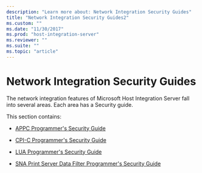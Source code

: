 ```yaml
---
description: "Learn more about: Network Integration Security Guides"
title: "Network Integration Security Guides2"
ms.custom: ""
ms.date: "11/30/2017"
ms.prod: "host-integration-server"
ms.reviewer: ""
ms.suite: ""
ms.topic: "article"
---
```

# Network Integration Security Guides
The network integration features of Microsoft Host Integration Server fall into several areas. Each area has a Security guide.  
  
 This section contains:  
  
-   [APPC Programmer's Security Guide](../core/appc-programmer-s-security-guide2.md)  
  
-   [CPI-C Programmer's Security Guide](../core/cpi-c-programmer-s-security-guide2.md)  
  
-   [LUA Programmer's Security Guide](../core/lua-programmer-s-security-guide2.md)  
  
-   [SNA Print Server Data Filter Programmer's Security Guide](../core/sna-print-server-data-filter-programmer-s-security-guide1.md)
